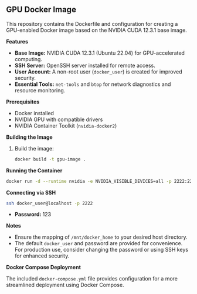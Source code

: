 
## GPU Docker Image

This repository contains the Dockerfile and configuration for creating a GPU-enabled Docker image based on the NVIDIA CUDA 12.3.1 base image.

**Features**

* **Base Image:** NVIDIA CUDA 12.3.1 (Ubuntu 22.04) for GPU-accelerated computing.
* **SSH Server:**  OpenSSH server installed for remote access.
* **User Account:**  A non-root user (`docker_user`) is created for improved security.
* **Essential Tools:** `net-tools` and `btop` for network diagnostics and resource monitoring.

**Prerequisites**

* Docker installed
* NVIDIA GPU with compatible drivers
* NVIDIA Container Toolkit (`nvidia-docker2`)

**Building the Image**

1. Build the image:
   ```bash
   docker build -t gpu-image .
   ```

**Running the Container**

```bash
docker run -d --runtime nvidia -e NVIDIA_VISIBLE_DEVICES=all -p 2222:22 -v /mnt/docker_home:/home gpu-image
```

**Connecting via SSH**

```bash
ssh docker_user@localhost -p 2222
```
* **Password:** 123

**Notes**

* Ensure the mapping of `/mnt/docker_home` to your desired host directory.
* The default `docker_user` and password are provided for convenience. For production use, consider changing the password or using SSH keys for enhanced security.

**Docker Compose Deployment**

The included `docker-compose.yml` file provides configuration for a more streamlined deployment using Docker Compose.